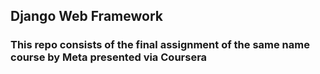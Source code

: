 ## Django Web Framework
### This repo consists of the final assignment of the same name course by Meta presented via Coursera 

